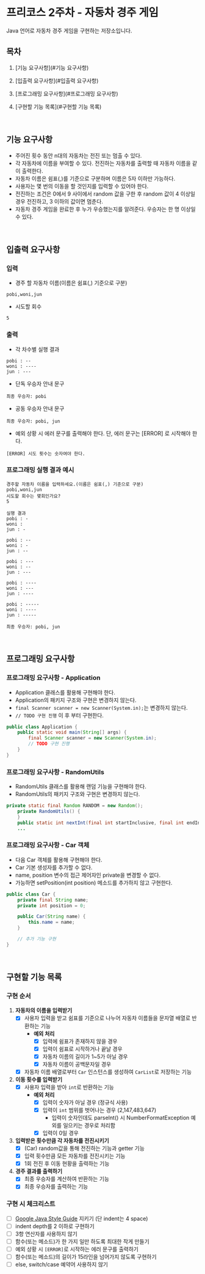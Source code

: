 # 프리코스 2주차 - 자동차 경주 게임

Java 언어로 자동차 경주 게임을 구현하는 저장소입니다.

## 목차

1. [기능 요구사항](#기능 요구사항)

2. [입출력 요구사항](#입출력 요구사항)

3. [프로그래밍 요구사항](#프로그래밍 요구사항)

4. [구현할 기능 목록](#구현할 기능 목록)

<br>

## 기능 요구사항

- 주어진 횟수 동안 n대의 자동차는 전진 또는 멈출 수 있다.
- 각 자동차에 이름을 부여할 수 있다. 전진하는 자동차를 출력할 때 자동차 이름을 같이 출력한다.
- 자동차 이름은 쉼표(,)를 기준으로 구분하며 이름은 5자 이하만 가능하다.
- 사용자는 몇 번의 이동을 할 것인지를 입력할 수 있어야 한다.
- 전진하는 조건은 0에서 9 사이에서 random 값을 구한 후 random 값이 4 이상일 경우 전진하고, 3 이하의 값이면 멈춘다.
- 자동차 경주 게임을 완료한 후 누가 우승했는지를 알려준다. 우승자는 한 명 이상일 수 있다.

<br>

## 입출력 요구사항

### 입력

- 경주 할 자동차 이름(이름은 쉼표(,) 기준으로 구분)

```
pobi,woni,jun
```

- 시도할 회수

```
5
```

### 출력

- 각 차수별 실행 결과

```
pobi : --
woni : ----
jun : ---
```

- 단독 우승자 안내 문구

```
최종 우승자: pobi
```

- 공동 우승자 안내 문구

```
최종 우승자: pobi, jun
```

- 예외 상황 시 에러 문구를 출력해야 한다. 단, 에러 문구는 [ERROR] 로 시작해야 한다.

```
[ERROR] 시도 횟수는 숫자여야 한다.
```

### 프로그래밍 실행 결과 예시

```
경주할 자동차 이름을 입력하세요.(이름은 쉼표(,) 기준으로 구분)
pobi,woni,jun
시도할 회수는 몇회인가요?
5

실행 결과
pobi : -
woni : 
jun : -

pobi : --
woni : -
jun : --

pobi : ---
woni : --
jun : ---

pobi : ----
woni : ---
jun : ----

pobi : -----
woni : ----
jun : -----

최종 우승자: pobi, jun
```

<br>

## 프로그래밍 요구사항

### 프로그래밍 요구사항 - Application

- Application 클래스를 활용해 구현해야 한다.
- Application의 패키지 구조와 구현은 변경하지 않는다.
- `final Scanner scanner = new Scanner(System.in);`는 변경하지 않는다.
- `// TODO 구현 진행` 이 후 부터 구현한다.

```java
public class Application {
    public static void main(String[] args) {
        final Scanner scanner = new Scanner(System.in);
        // TODO 구현 진행
    }
}
```

### 프로그래밍 요구사항 - RandomUtils

- RandomUtils 클래스를 활용해 랜덤 기능을 구현해야 한다.
- RandomUtils의 패키지 구조와 구현은 변경하지 않는다.

```java
private static final Random RANDOM = new Random();
    private RandomUtils() {
    }
    public static int nextInt(final int startInclusive, final int endInclusive) {
    ...
```

### 프로그래밍 요구사항 - Car 객체

- 다음 Car 객체를 활용해 구현해야 한다.
- Car 기본 생성자를 추가할 수 없다.
- name, position 변수의 접근 제어자인 private을 변경할 수 없다.
- 가능하면 setPosition(int position) 메소드를 추가하지 않고 구현한다.

```java
public class Car {
    private final String name;
    private int position = 0;

    public Car(String name) {
        this.name = name;
    }

    // 추가 기능 구현
}
```

<br>

## 구현할 기능 목록

### 구현 순서

1. **자동차의 이름을 입력받기**
   * [x] 사용자 입력을 받고 쉼표를 기준으로 나누어 자동차 이름들을 문자열 배열로 반환하는 기능
      * **예외 처리**
         * [x] 입력에 쉼표가 존재하지 않을 경우
         * [x] 입력이 쉼표로 시작하거나 끝날 경우
         * [x] 자동차 이름의 길이가 1~5가 아닐 경우
         * [x] 자동차 이름이 공백문자일 경우
   * [x] 자동차 이름 배열로부터 `Car` 인스턴스를 생성하여 `CarList`로 저장하는 기능
  
2. **이동 횟수를 입력받기**
   * [x] 사용자 입력을 받아 `int`로 반환하는 기능
      * **예외 처리**
         * [x] 입력이 숫자가 아닐 경우 (정규식 사용)
         * [x] 입력이 `int` 범위를 벗어나는 경우 (2,147,483,647)
           * 입력이 숫자인데도 parseInt() 시 NumberFormatException 예외를 일으키는 경우로 처리함
         * [x] 입력이 0일 경우

3. **입력받은 횟수만큼 각 자동차를 전진시키기**
   * [x] (Car) random값을 통해 전진하는 기능과 getter 기능
   * [x] 입력 횟수만큼 모든 자동차를 전진시키는 기능
   * [x] 1회 전진 후 이동 현황을 출력하는 기능

4. **경주 결과를 출력하기**
   * [x] 최종 우승자를 계산하여 반환하는 기능
   * [x] 최종 우승자를 출력하는 기능

### 구현 시 체크리스트

* [ ] [Google Java Style Guide](https://google.github.io/styleguide/javaguide.html) 지키기 (단 indent는 4 space)
* [ ] indent depth를 2 이하로 구현하기
* [ ] 3항 연산자를 사용하지 않기
* [ ] 함수(또는 메소드)가 한 가지 일만 하도록 최대한 작게 만들기
* [ ] 예외 상황 시 `[ERROR]`로 시작하는 에러 문구를 출력하기
* [ ] 함수(또는 메소드)의 길이가 15라인을 넘어가지 않도록 구현하기
* [ ] else, switch/case 예약어 사용하지 않기